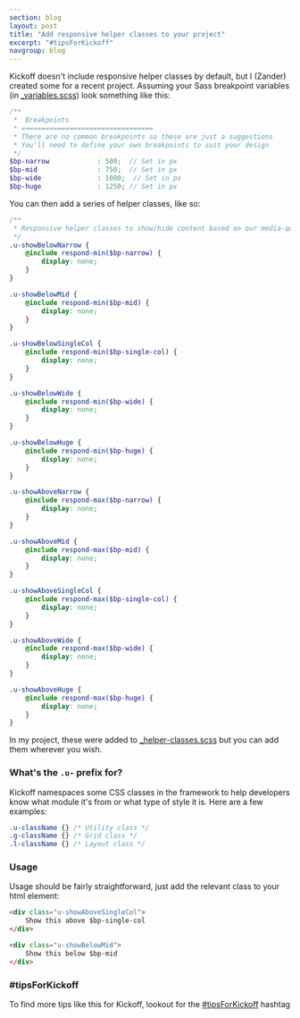 ```yaml
---
section: blog
layout: post
title: "Add responsive helper classes to your project"
excerpt: "#tipsForKickoff"
navgroup: blog
---
```

Kickoff doesn't include responsive helper classes by default, but I (Zander) created some for a recent project. Assuming your Sass breakpoint variables (in [_variables.scss](https://github.com/TryKickoff/kickoff/blob/master/assets/src/scss/_variables.scss#L56-L64)) look something like this:

```scss
/**
 *  Breakpoints
 * =================================
 * There are no common breakpoints so these are just a suggestions
 * You'll need to define your own breakpoints to suit your design
 */
$bp-narrow            : 500;  // Set in px
$bp-mid               : 750;  // Set in px
$bp-wide              : 1000;  // Set in px
$bp-huge              : 1250; // Set in px
```

You can then add a series of helper classes, like so:

```scss
/**
 * Responsive helper classes to show/hide content based on our media-queries
 */
.u-showBelowNarrow {
	@include respond-min($bp-narrow) {
		display: none;
	}
}

.u-showBelowMid {
	@include respond-min($bp-mid) {
		display: none;
	}
}

.u-showBelowSingleCol {
	@include respond-min($bp-single-col) {
		display: none;
	}
}

.u-showBelowWide {
	@include respond-min($bp-wide) {
		display: none;
	}
}

.u-showBelowHuge {
	@include respond-min($bp-huge) {
		display: none;
	}
}

.u-showAboveNarrow {
	@include respond-max($bp-narrow) {
		display: none;
	}
}

.u-showAboveMid {
	@include respond-max($bp-mid) {
		display: none;
	}
}

.u-showAboveSingleCol {
	@include respond-max($bp-single-col) {
		display: none;
	}
}

.u-showAboveWide {
	@include respond-max($bp-wide) {
		display: none;
	}
}

.u-showAboveHuge {
	@include respond-max($bp-huge) {
		display: none;
	}
}
```

In my project, these were added to [_helper-classes.scss](https://github.com/TryKickoff/kickoff/blob/master/assets/src/scss/_helper-classes.scss) but you can add them wherever you wish.

### What's the `.u-` prefix for?
Kickoff namespaces some CSS classes in the framework to help developers know what module it's from or what type of style it is. Here are a few examples:

```css
.u-className {} /* Utility class */
.g-className {} /* Grid class */
.l-className {} /* Layout class */
```

### Usage
Usage should be fairly straightforward, just add the relevant class to your html element:

```html
<div class="u-showAboveSingleCol">
	Show this above $bp-single-col
</div>

<div class="u-showBelowMid">
	Show this below $bp-mid
</div>
```

### #tipsForKickoff
To find more tips like this for Kickoff, lookout for the [#tipsForKickoff](https://twitter.com/hashtag/tipsForKickoff?f=tweets) hashtag
